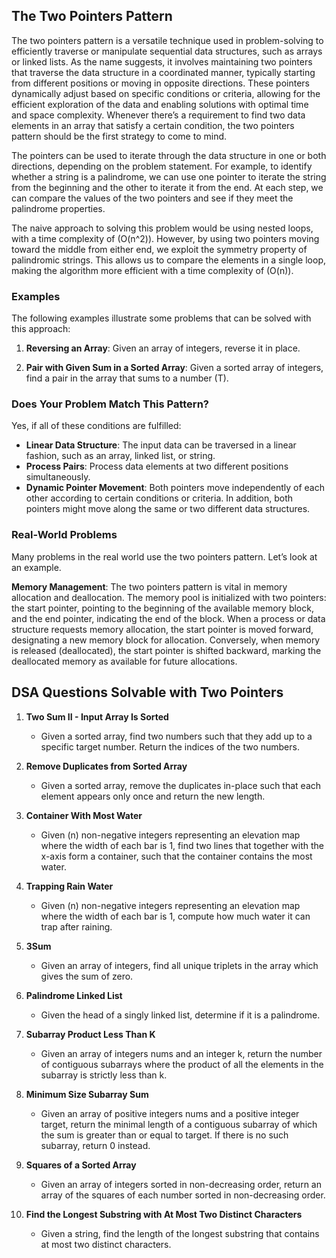 ## The Two Pointers Pattern

The two pointers pattern is a versatile technique used in problem-solving to efficiently traverse or manipulate sequential data structures, such as arrays or linked lists. As the name suggests, it involves maintaining two pointers that traverse the data structure in a coordinated manner, typically starting from different positions or moving in opposite directions. These pointers dynamically adjust based on specific conditions or criteria, allowing for the efficient exploration of the data and enabling solutions with optimal time and space complexity. Whenever there’s a requirement to find two data elements in an array that satisfy a certain condition, the two pointers pattern should be the first strategy to come to mind.

The pointers can be used to iterate through the data structure in one or both directions, depending on the problem statement. For example, to identify whether a string is a palindrome, we can use one pointer to iterate the string from the beginning and the other to iterate it from the end. At each step, we can compare the values of the two pointers and see if they meet the palindrome properties.

The naive approach to solving this problem would be using nested loops, with a time complexity of \(O(n^2)\). However, by using two pointers moving toward the middle from either end, we exploit the symmetry property of palindromic strings. This allows us to compare the elements in a single loop, making the algorithm more efficient with a time complexity of \(O(n)\).

### Examples

The following examples illustrate some problems that can be solved with this approach:

1. **Reversing an Array**: Given an array of integers, reverse it in place.

2. **Pair with Given Sum in a Sorted Array**: Given a sorted array of integers, find a pair in the array that sums to a number \(T\).

### Does Your Problem Match This Pattern?

Yes, if all of these conditions are fulfilled:

- **Linear Data Structure**: The input data can be traversed in a linear fashion, such as an array, linked list, or string.
- **Process Pairs**: Process data elements at two different positions simultaneously.
- **Dynamic Pointer Movement**: Both pointers move independently of each other according to certain conditions or criteria. In addition, both pointers might move along the same or two different data structures.

### Real-World Problems

Many problems in the real world use the two pointers pattern. Let’s look at an example.

**Memory Management**: The two pointers pattern is vital in memory allocation and deallocation. The memory pool is initialized with two pointers: the start pointer, pointing to the beginning of the available memory block, and the end pointer, indicating the end of the block. When a process or data structure requests memory allocation, the start pointer is moved forward, designating a new memory block for allocation. Conversely, when memory is released (deallocated), the start pointer is shifted backward, marking the deallocated memory as available for future allocations.



## DSA Questions Solvable with Two Pointers

1. **Two Sum II - Input Array Is Sorted**
   - Given a sorted array, find two numbers such that they add up to a specific target number. Return the indices of the two numbers.

2. **Remove Duplicates from Sorted Array**
   - Given a sorted array, remove the duplicates in-place such that each element appears only once and return the new length.

3. **Container With Most Water**
   - Given \(n\) non-negative integers representing an elevation map where the width of each bar is 1, find two lines that together with the x-axis form a container, such that the container contains the most water.

4. **Trapping Rain Water**
   - Given \(n\) non-negative integers representing an elevation map where the width of each bar is 1, compute how much water it can trap after raining.

5. **3Sum**
   - Given an array of integers, find all unique triplets in the array which gives the sum of zero.

6. **Palindrome Linked List**
   - Given the head of a singly linked list, determine if it is a palindrome.

7. **Subarray Product Less Than K**
   - Given an array of integers nums and an integer k, return the number of contiguous subarrays where the product of all the elements in the subarray is strictly less than k.

8. **Minimum Size Subarray Sum**
   - Given an array of positive integers nums and a positive integer target, return the minimal length of a contiguous subarray of which the sum is greater than or equal to target. If there is no such subarray, return 0 instead.

9. **Squares of a Sorted Array**
   - Given an array of integers sorted in non-decreasing order, return an array of the squares of each number sorted in non-decreasing order.

10. **Find the Longest Substring with At Most Two Distinct Characters**
    - Given a string, find the length of the longest substring that contains at most two distinct characters.
